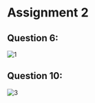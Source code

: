 # Assignment 2

## Question 6:
![1](https://github.com/SaifShahAi/pffall23/assets/142867921/d795069f-8cce-49ce-b81a-4bf4200279f1)

## Question 10:
![3](https://github.com/SaifShahAi/pffall23/assets/142867921/1e3846e8-cb55-4c4c-ab74-3f3526437e2f)
